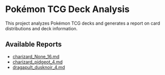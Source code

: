 # Pokémon TCG Deck Analysis

This project analyzes Pokémon TCG decks and generates a report on card distributions and deck information.

## Available Reports
- [charizard_None_16.md](reports/charizard_None_16.md)
- [charizard_pidgeot_4.md](reports/charizard_pidgeot_4.md)
- [dragapult_dusknoir_4.md](reports/dragapult_dusknoir_4.md)

